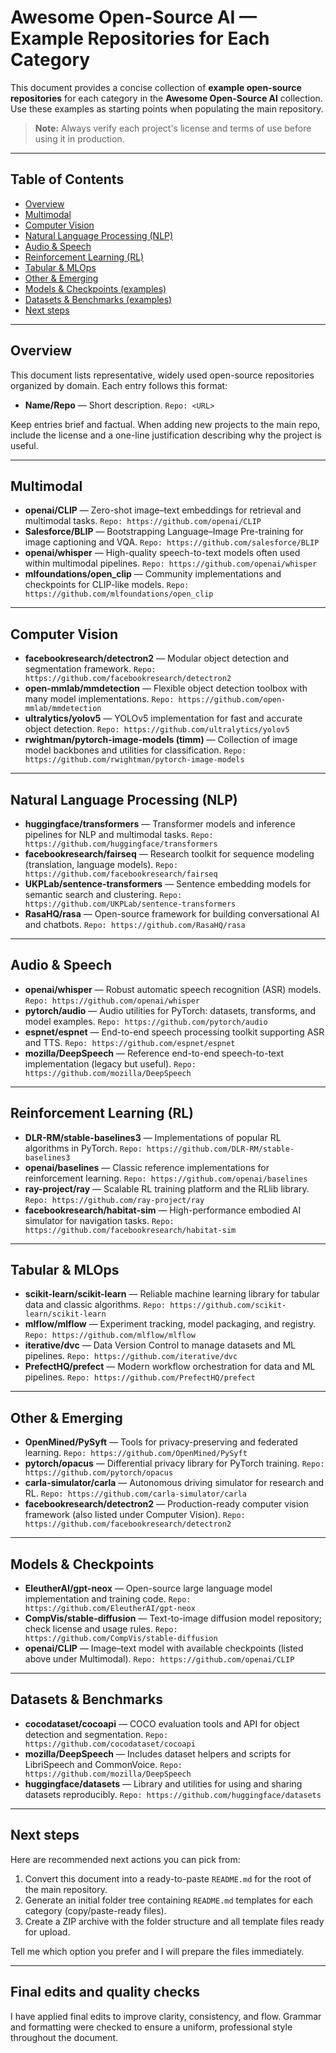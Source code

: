 # Awesome Open-Source AI — Example Repositories for Each Category

This document provides a concise collection of **example open-source repositories** for each category in the **Awesome Open-Source AI** collection. Use these examples as starting points when populating the main repository.

> **Note:** Always verify each project's license and terms of use before using it in production.

---

## Table of Contents

* [Overview](#overview)
* [Multimodal](#multimodal)
* [Computer Vision](#computer-vision)
* [Natural Language Processing (NLP)](#natural-language-processing-nlp)
* [Audio & Speech](#audio--speech)
* [Reinforcement Learning (RL)](#reinforcement-learning-rl)
* [Tabular & MLOps](#tabular--mlops)
* [Other & Emerging](#other--emerging)
* [Models & Checkpoints (examples)](#models--checkpoints-examples)
* [Datasets & Benchmarks (examples)](#datasets--benchmarks-examples)
* [Next steps](#next-steps)

---

## Overview

This document lists representative, widely used open-source repositories organized by domain. Each entry follows this format:

* **Name/Repo** — Short description. `Repo: <URL>`

Keep entries brief and factual. When adding new projects to the main repo, include the license and a one-line justification describing why the project is useful.

---

## Multimodal

* **openai/CLIP** — Zero-shot image–text embeddings for retrieval and multimodal tasks. `Repo: https://github.com/openai/CLIP`
* **Salesforce/BLIP** — Bootstrapping Language–Image Pre-training for image captioning and VQA. `Repo: https://github.com/salesforce/BLIP`
* **openai/whisper** — High-quality speech-to-text models often used within multimodal pipelines. `Repo: https://github.com/openai/whisper`
* **mlfoundations/open\_clip** — Community implementations and checkpoints for CLIP-like models. `Repo: https://github.com/mlfoundations/open_clip`

---

## Computer Vision

* **facebookresearch/detectron2** — Modular object detection and segmentation framework. `Repo: https://github.com/facebookresearch/detectron2`
* **open-mmlab/mmdetection** — Flexible object detection toolbox with many model implementations. `Repo: https://github.com/open-mmlab/mmdetection`
* **ultralytics/yolov5** — YOLOv5 implementation for fast and accurate object detection. `Repo: https://github.com/ultralytics/yolov5`
* **rwightman/pytorch-image-models (timm)** — Collection of image model backbones and utilities for classification. `Repo: https://github.com/rwightman/pytorch-image-models`

---

## Natural Language Processing (NLP)

* **huggingface/transformers** — Transformer models and inference pipelines for NLP and multimodal tasks. `Repo: https://github.com/huggingface/transformers`
* **facebookresearch/fairseq** — Research toolkit for sequence modeling (translation, language models). `Repo: https://github.com/facebookresearch/fairseq`
* **UKPLab/sentence-transformers** — Sentence embedding models for semantic search and clustering. `Repo: https://github.com/UKPLab/sentence-transformers`
* **RasaHQ/rasa** — Open-source framework for building conversational AI and chatbots. `Repo: https://github.com/RasaHQ/rasa`

---

## Audio & Speech

* **openai/whisper** — Robust automatic speech recognition (ASR) models. `Repo: https://github.com/openai/whisper`
* **pytorch/audio** — Audio utilities for PyTorch: datasets, transforms, and model examples. `Repo: https://github.com/pytorch/audio`
* **espnet/espnet** — End-to-end speech processing toolkit supporting ASR and TTS. `Repo: https://github.com/espnet/espnet`
* **mozilla/DeepSpeech** — Reference end-to-end speech-to-text implementation (legacy but useful). `Repo: https://github.com/mozilla/DeepSpeech`

---

## Reinforcement Learning (RL)

* **DLR-RM/stable-baselines3** — Implementations of popular RL algorithms in PyTorch. `Repo: https://github.com/DLR-RM/stable-baselines3`
* **openai/baselines** — Classic reference implementations for reinforcement learning. `Repo: https://github.com/openai/baselines`
* **ray-project/ray** — Scalable RL training platform and the RLlib library. `Repo: https://github.com/ray-project/ray`
* **facebookresearch/habitat-sim** — High-performance embodied AI simulator for navigation tasks. `Repo: https://github.com/facebookresearch/habitat-sim`

---

## Tabular & MLOps

* **scikit-learn/scikit-learn** — Reliable machine learning library for tabular data and classic algorithms. `Repo: https://github.com/scikit-learn/scikit-learn`
* **mlflow/mlflow** — Experiment tracking, model packaging, and registry. `Repo: https://github.com/mlflow/mlflow`
* **iterative/dvc** — Data Version Control to manage datasets and ML pipelines. `Repo: https://github.com/iterative/dvc`
* **PrefectHQ/prefect** — Modern workflow orchestration for data and ML pipelines. `Repo: https://github.com/PrefectHQ/prefect`

---

## Other & Emerging

* **OpenMined/PySyft** — Tools for privacy-preserving and federated learning. `Repo: https://github.com/OpenMined/PySyft`
* **pytorch/opacus** — Differential privacy library for PyTorch training. `Repo: https://github.com/pytorch/opacus`
* **carla-simulator/carla** — Autonomous driving simulator for research and RL. `Repo: https://github.com/carla-simulator/carla`
* **facebookresearch/detectron2** — Production-ready computer vision framework (also listed under Computer Vision). `Repo: https://github.com/facebookresearch/detectron2`

---

## Models & Checkpoints

* **EleutherAI/gpt-neox** — Open-source large language model implementation and training code. `Repo: https://github.com/EleutherAI/gpt-neox`
* **CompVis/stable-diffusion** — Text-to-image diffusion model repository; check license and usage rules. `Repo: https://github.com/CompVis/stable-diffusion`
* **openai/CLIP** — Image–text model with available checkpoints (listed above under Multimodal). `Repo: https://github.com/openai/CLIP`

---

## Datasets & Benchmarks

* **cocodataset/cocoapi** — COCO evaluation tools and API for object detection and segmentation. `Repo: https://github.com/cocodataset/cocoapi`
* **mozilla/DeepSpeech** — Includes dataset helpers and scripts for LibriSpeech and CommonVoice. `Repo: https://github.com/mozilla/DeepSpeech`
* **huggingface/datasets** — Library and utilities for using and sharing datasets reproducibly. `Repo: https://github.com/huggingface/datasets`

---

## Next steps

Here are recommended next actions you can pick from:

1. Convert this document into a ready-to-paste `README.md` for the root of the main repository.
2. Generate an initial folder tree containing `README.md` templates for each category (copy/paste-ready files).
3. Create a ZIP archive with the folder structure and all template files ready for upload.

Tell me which option you prefer and I will prepare the files immediately.

---

## Final edits and quality checks

I have applied final edits to improve clarity, consistency, and flow. Grammar and formatting were checked to ensure a uniform, professional style throughout the document.
